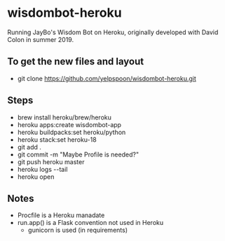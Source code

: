 # wisdombot-heroku
Running JayBo's Wisdom Bot on Heroku, originally developed with David Colon in summer 2019.


## To get the new files and layout
 - git clone https://github.com/yelpspoon/wisdombot-heroku.git

## Steps
 - brew install heroku/brew/heroku
 - heroku apps:create wisdombot-app
 - heroku buildpacks:set heroku/python
 - heroku stack:set heroku-18
 - git add .
 - git commit -m "Maybe Profile is needed?"
 - git push heroku master
 - heroku logs --tail
 - heroku open

## Notes
 - Procfile is a Heroku manadate
 - run.app() is a Flask convention not used in Heroku
   - gunicorn is used (in requirements)
